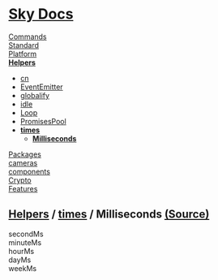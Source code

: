 <!--- This Milliseconds was auto-generated using "npx sky readme" --> 

# [Sky Docs](../../../README.md)

[Commands](..%2F..%2F..%2F%5Fcommands%2FREADME.md)   
[Standard](..%2F..%2F..%2Fstandard%2FREADME.md)   
[Platform](..%2F..%2F..%2Fplatform%2FREADME.md)   
**[Helpers](..%2F..%2F..%2Fhelpers%2FREADME.md)**   
* [cn](..%2F..%2F..%2Fhelpers%2FclassNames%2FREADME.md)
* [EventEmitter](..%2F..%2F..%2Fhelpers%2FEventEmitter%2FREADME.md)
* [globalify](..%2F..%2F..%2Fhelpers%2Fglobalify%2FREADME.md)
* [idle](..%2F..%2F..%2Fhelpers%2Fidle%2FREADME.md)
* [Loop](..%2F..%2F..%2Fhelpers%2FLoop%2FREADME.md)
* [PromisesPool](..%2F..%2F..%2Fhelpers%2FPromisesPool%2FREADME.md)
* **[times](..%2F..%2F..%2Fhelpers%2Ftimes%2FREADME.md)**  
   * **[Milliseconds](..%2F..%2F..%2Fhelpers%2Ftimes%2Fmilliseconds%2FREADME.md)**
  
[Packages](..%2F..%2F..%2Fpkgs%2FREADME.md)   
[cameras](..%2F..%2F..%2Fcameras%2FREADME.md)   
[components](..%2F..%2F..%2Fcomponents%2FREADME.md)   
[Crypto](..%2F..%2F..%2Fcrypto%2FREADME.md)   
[Features](..%2F..%2F..%2Ffeatures%2FREADME.md)   

## [Helpers](..%2F..%2F..%2Fhelpers%2FREADME.md) / [times](..%2F..%2F..%2Fhelpers%2Ftimes%2FREADME.md) / Milliseconds [(Source)](..%2F..%2F..%2Fhelpers%2Ftimes%2Fmilliseconds%2F)

  
secondMs  
minuteMs  
hourMs  
dayMs  
weekMs  